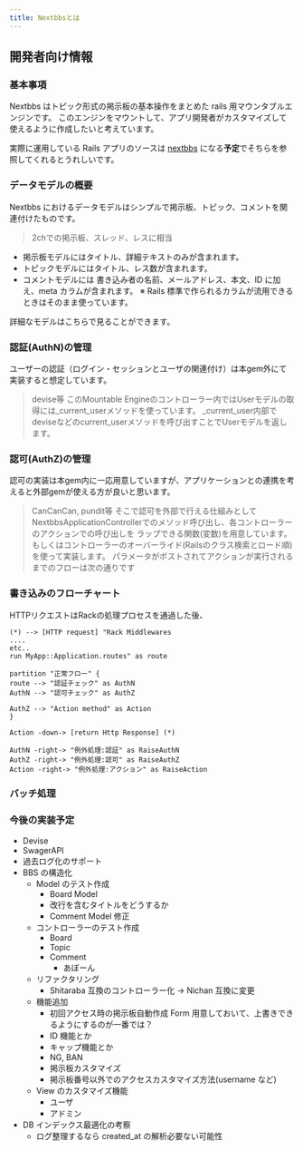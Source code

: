 ```yaml
---
title: Nextbbsとは
---
```


## 開発者向け情報

### 基本事項

Nextbbs はトピック形式の掲示板の基本操作をまとめた rails 用マウンタブルエンジンです。
このエンジンをマウントして、アプリ開発者がカスタマイズして使えるように作成したいと考えています。

実際に運用している Rails アプリのソースは [nextbbs](https://github.com/tetsuyainfra/nextbbs) になる**予定**でそちらを参照してくれるとうれしいです。

### データモデルの概要

Nextbbs におけるデータモデルはシンプルで掲示板、トピック、コメントを関連付けたものです。
> 2chでの掲示板、スレッド、レスに相当

- 掲示板モデルにはタイトル、詳細テキストのみが含まれます。
- トピックモデルにはタイトル、レス数が含まれます。
- コメントモデルには 書き込み者の名前、メールアドレス、本文、ID に加え、meta カラムが含まれます。
  ※ Rails 標準で作られるカラムが流用できるときはそのまま使っています。

詳細なモデルはこちらで見ることができます。

### 認証(AuthN)の管理

ユーザーの認証（ログイン・セッションとユーザの関連付け）は本gem外にて実装すると想定しています。
> devise等
このMountable Engineのコントローラー内ではUserモデルの取得には_current_userメソッドを使っています。
_current_user内部でdeviseなどのcurrent_userメソッドを呼び出すことでUserモデルを返します。

### 認可(AuthZ)の管理

認可の実装は本gem内に一応用意していますが、アプリケーションとの連携を考えると外部gemが使える方が良いと思います。
> CanCanCan, pundit等
そこで認可を外部で行える仕組みとしてNextbbsApplicationControllerでのメソッド呼び出し、各コントローラーのアクションでの呼び出しを
ラップできる関数(変数)を用意しています。
もしくはコントローラーのオーバーライド(Railsのクラス検索とロード順)を使って実装します。
パラメータがポストされてアクションが実行されるまでのフローは次の通りです

### 書き込みのフローチャート

HTTPリクエストはRackの処理プロセスを通過した後、

```plantuml
(*) --> [HTTP request] "Rack Middlewares
....
etc..
run MyApp::Application.routes" as route

partition "正常フロー" {
route --> "認証チェック" as AuthN
AuthN --> "認可チェック" as AuthZ

AuthZ --> "Action method" as Action
}

Action -down-> [return Http Response] (*)

AuthN -right-> "例外処理:認証" as RaiseAuthN
AuthZ -right-> "例外処理:認可" as RaiseAuthZ
Action -right-> "例外処理:アクション" as RaiseAction

```


### バッチ処理


### 今後の実装予定

- Devise
- SwagerAPI
- 過去ログ化のサポート
- BBS の構造化
  - Model のテスト作成
    - Board Model
    - 改行を含むタイトルをどうするか
    - Comment Model 修正
  - コントローラーのテスト作成
    - Board
    - Topic
    - Comment
      - あぼーん
  - リファクタリング
    - Shitaraba 互換のコントローラー化 -> Nichan 互換に変更
  - 機能追加
    - 初回アクセス時の掲示板自動作成
      Form 用意しておいて、上書きできるようにするのが一番では？
    - ID 機能とか
    - キャップ機能とか
    - NG, BAN
    - 掲示板カスタマイズ
    - 掲示板番号以外でのアクセスカスタマイズ方法(username など)
  - View のカスタマイズ機能
    - ユーザ
    - アドミン
- DB インデックス最適化の考察
  - ログ整理するなら created_at の解析必要ない可能性

<!--
# 一般利用者の方へ
## 書き込みの仕方
## ユーザ登録の方法
## ツール等の利用方法

# 掲示板管理者の方へ
## ユーザ登録の方法
## 掲示板の開設方法
## 掲示板の管理方法

# 掲示板設置者(サーバー管理者)の方へ
## サーバー管理者の登録方法
## ユーザ管理の方法(掲示板管理者の管理も含む)
## バッチ処理について
-->
